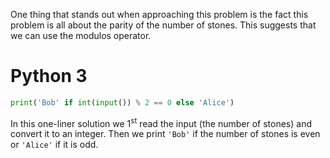 One thing that stands out when approaching this problem is the fact this problem is all about the parity of the number of stones. This suggests that we can use the modulos operator.

# Python 3

```python
print('Bob' if int(input()) % 2 == 0 else 'Alice')
```

In this one-liner solution we 1<sup>st</sup> read the input (the number of stones) and convert it to an integer. Then we print `'Bob'` if the number of stones is even or `'Alice'` if it is odd. 
